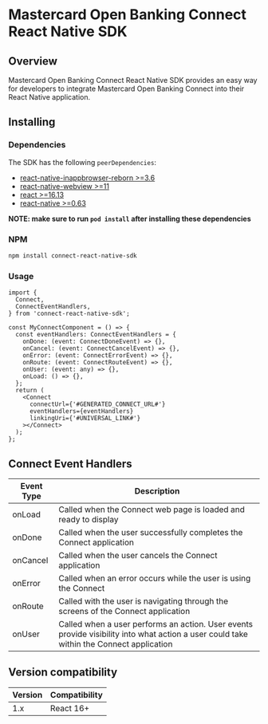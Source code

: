 # Mastercard Open Banking Connect React Native SDK

## Overview

Mastercard Open Banking Connect React Native SDK provides an easy way for developers to integrate Mastercard Open Banking Connect into their React Native application.

## Installing

### Dependencies

The SDK has the following `peerDependencies`:

- [react-native-inappbrowser-reborn >=3.6](https://www.npmjs.com/package/react-native-inappbrowser-reborn)
- [react-native-webview >=11](https://www.npmjs.com/package/react-native-webview)
- [react >=16.13](https://www.npmjs.com/package/react)
- [react-native >=0.63](https://www.npmjs.com/package/react-native)

**NOTE: make sure to run `pod install` after installing these dependencies**

### NPM

```bash
npm install connect-react-native-sdk
```

### Usage

```tsx
import {
  Connect,
  ConnectEventHandlers,
} from 'connect-react-native-sdk';

const MyConnectComponent = () => {
  const eventHandlers: ConnectEventHandlers = {
    onDone: (event: ConnectDoneEvent) => {},
    onCancel: (event: ConnectCancelEvent) => {},
    onError: (event: ConnectErrorEvent) => {},
    onRoute: (event: ConnectRouteEvent) => {},
    onUser: (event: any) => {},
    onLoad: () => {},
  };
  return (
    <Connect
      connectUrl={'#GENERATED_CONNECT_URL#'}
      eventHandlers={eventHandlers}
      linkingUri={'#UNIVERSAL_LINK#'}
    ></Connect>
  );
};
```

## Connect Event Handlers

| Event Type | Description                                                                                                                             |
| ---------- | --------------------------------------------------------------------------------------------------------------------------------------- |
| onLoad     | Called when the Connect web page is loaded and ready to display                                                                         |
| onDone     | Called when the user successfully completes the Connect application                                                                     |
| onCancel   | Called when the user cancels the Connect application                                                                                    |
| onError    | Called when an error occurs while the user is using the Connect                                                                         |
| onRoute    | Called with the user is navigating through the screens of the Connect application                                                       |
| onUser     | Called when a user performs an action. User events provide visibility into what action a user could take within the Connect application |

## Version compatibility

| Version | Compatibility |
| ------- | ------------- |
| 1.x     | React 16+     |
